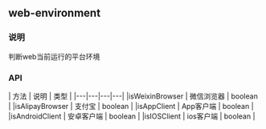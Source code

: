 ## web-environment

### 说明
判断web当前运行的平台环境

### API
| 方法 | 说明 | 类型 |
|---|---|---|---|
|isWeixinBrowser | 微信浏览器 | boolean |
|isAlipayBrowser | 支付宝 | boolean |
|isAppClient | App客户端 | boolean |
|isAndroidClient | 安卓客户端 | boolean |
|isIOSClient | ios客户端 | boolean |


